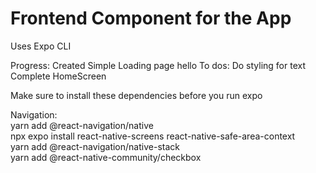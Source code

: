 # Frontend Component for the App 
Uses Expo CLI 

Progress: 
Created Simple Loading page 
hello
To dos: 
Do styling for text 
Complete HomeScreen 


Make sure to install these dependencies before you run expo  <br>

Navigation: <br>
yarn add @react-navigation/native <br>
npx expo install react-native-screens react-native-safe-area-context <br>
yarn add @react-navigation/native-stack <br>
yarn add @react-native-community/checkbox <br>


